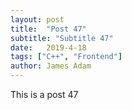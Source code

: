 ```yaml
---
layout: post
title:  "Post 47"
subtitle: "Subtitle 47"
date:   2019-4-18
tags: ["C++", "Frontend"]
author: James Adam
---
```

This is a post 47
